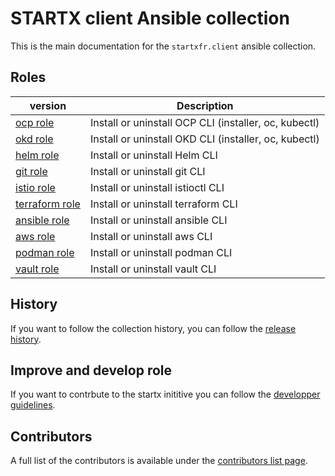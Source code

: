 # STARTX client Ansible collection

This is the main documentation for the `startxfr.client` ansible collection.

## Roles

| version                            | Description                                           |
| ---------------------------------- | ----------------------------------------------------- |
| [ocp role](roles/ocp/)             | Install or uninstall OCP CLI (installer, oc, kubectl) |
| [okd role](roles/okd/)             | Install or uninstall OKD CLI (installer, oc, kubectl) |
| [helm role](roles/helm/)           | Install or uninstall Helm CLI                         |
| [git role](roles/git/)             | Install or uninstall git CLI                          |
| [istio role](roles/istio/)         | Install or uninstall istioctl CLI                     |
| [terraform role](roles/terraform/) | Install or uninstall terraform CLI                    |
| [ansible role](roles/ansible/)     | Install or uninstall ansible CLI                      |
| [aws role](roles/aws/)             | Install or uninstall aws CLI                          |
| [podman role](roles/podman/)       | Install or uninstall podman CLI                       |
| [vault role](roles/vault/)         | Install or uninstall vault CLI                        |

## History

If you want to follow the collection history, you can follow the [release history](history.md).

## Improve and develop role

If you want to contrbute to the startx inititive you can follow the [developper guidelines](developpers.md).

## Contributors

A full list of the contributors is available under the [contributors list page](contributors.md).
